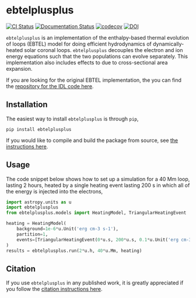 # ebtelplusplus

[![CI Status](https://github.com/rice-solar-physics/ebtelplusplus/actions/workflows/ci.yml/badge.svg)](https://github.com/rice-solar-physics/ebtelPlusPlus/actions/workflows/ci.yml)
[![Documentation Status](https://readthedocs.org/projects/ebtelplusplus/badge/?version=latest)](https://ebtelplusplus.readthedocs.io/en/latest/?badge=latest)
[![codecov](https://codecov.io/gh/rice-solar-physics/ebtelplusplus/branch/main/graph/badge.svg?token=8G5H9T5AAH)](https://codecov.io/gh/rice-solar-physics/ebtelplusplus)
[![DOI](https://zenodo.org/badge/DOI/10.5281/zenodo.12675386.svg)](https://doi.org/10.5281/zenodo.12675386)

`ebtelplusplus` is an implementation of the enthalpy-based thermal evolution of loops (EBTEL) model for doing
efficient hydrodynamics of dynamically-heated solar coronal loops.
`ebtelplusplus` decouples the electron and ion energy equations such that the two populations can evolve separately.
This implementation also includes effects to due to cross-sectional area expansion.

If you are looking for the original EBTEL implementation, the you can find the [repository for the IDL code here](https://github.com/rice-solar-physics/EBTEL).

## Installation

The easiest way to install `ebtelplusplus` is through `pip`,

```shell
pip install ebtelplusplus
```

If you would like to compile and build the package from source, see [the instructions here](https://ebtelplusplus.readthedocs.org/en/stable/development.html).

## Usage

The code snippet below shows how to set up a simulation for a 40 Mm loop, lasting 2 hours, heated by a single
heating event lasting 200 s in which all of the energy is injected into the electrons,

```python
import astropy.units as u
import ebtelplusplus
from ebtelplusplus.models import HeatingModel, TriangularHeatingEvent

heating = HeatingModel(
    background=1e-6*u.Unit('erg cm-3 s-1'),
    partition=1,
    events=[TriangularHeatingEvent(0*u.s, 200*u.s, 0.1*u.Unit('erg cm-3 s-1'))]
)
results = ebtelplusplus.run(2*u.h, 40*u.Mm, heating)
```

## Citation

If you use `ebtelplusplus` in any published work, it is greatly appreciated if you follow the [citation instructions here](https://ebtelplusplus.readthedocs.io/en/stable/index.html#citation).
